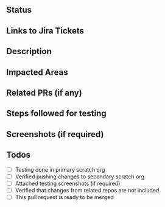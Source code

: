 <!--- Lines like this are comments. leave them in place -->
<!--- Provide a general summary of your changes in the title above -->

## Status
<!--- READY TO REVIEW / IN DEVELOPMENT -->


## Links to Jira Tickets
<!--- Use [link]() to make it a hyperlink -->


## Description
<!--- A few sentences describing the overall goals of the pull request's commits. -->


## Impacted Areas
<!--- List down the general components that this PR will affect -->


## Related PRs (if any)
<!--- List related PRs against other repos -->


## Steps followed for testing
<!--- List down the steps followed for testing the changes or provide the link for Jira Test case. -->


## Screenshots (if required)
<!--- Mention N/A if not required -->


## Todos
- [ ] Testing done in primary scratch org
- [ ] Verified pushing changes to secondary scratch org
- [ ] Attached testing screenshots (if required)
- [ ] Verified that changes from related repos are not included
- [ ] This pull request is ready to be merged
